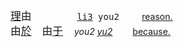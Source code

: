 

<big>[理]()由　　　</big>　<samp> [li3](#) you2 </samp>　　[reason.](https://translate.google.com/?text=理由)   
<big>由[於]()　由[于]()</big>　<var> you2 [yu2](#) </var>　　[because.](https://translate.google.com/?text=由于)
